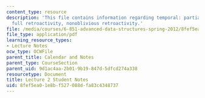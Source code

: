 ```yaml
---
content_type: resource
description: 'This file contains information regarding temporal: partial retroactivity,
  full retroactivity, nonoblivious retroactivity.'
file: /media/courses/6-851-advanced-data-structures-spring-2012/8fef5ea01e8bf527088dfa83c4348737_MIT6_851S12_L2.pdf
file_type: application/pdf
learning_resource_types:
- Lecture Notes
ocw_type: OCWFile
parent_title: Calendar and Notes
parent_type: CourseSection
parent_uid: 9d1ac4aa-2b01-9b19-847d-5dfcd274a338
resourcetype: Document
title: Lecture 2 Student Notes
uid: 8fef5ea0-1e8b-f527-088d-fa83c4348737
---
```

